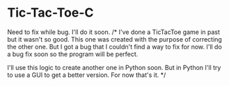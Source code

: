 ﻿# Tic-Tac-Toe-C
 Need to fix while bug. I'll do it soon.
 /* 
   I've done a TicTacToe game in past but it wasn't so good.
   This one was created with the purpose of correcting the other one.
   But I got a bug that I couldn't find a way to fix for now.
   I'll do a bug fix soon so the program will be perfect.

   I'll use this logic to create another one in Python soon.
   But in Python I'll try to use a GUI to get a better version.
   For now that's it.
 */
